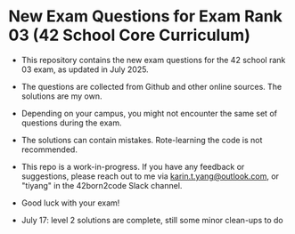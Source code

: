 # New Exam Questions for Exam Rank 03 (42 School Core Curriculum)
* This repository contains the new exam questions for the 42 school rank 03 exam, as updated in July 2025.
* The questions are collected from Github and other online sources. The solutions are my own.
* Depending on your campus, you might not encounter the same set of questions during the exam.
* The solutions can contain mistakes. Rote-learning the code is not recommended.
* This repo is a work-in-progress. If you have any feedback or suggestions, please reach out to me via karin.t.yang@outlook.com, or "tiyang" in the 42born2code Slack channel.
* Good luck with your exam!

* July 17: level 2 solutions are complete, still some minor clean-ups to do
